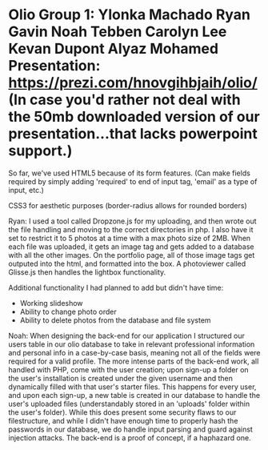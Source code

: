 Olio
Group 1:
Ylonka Machado
Ryan Gavin
Noah Tebben
Carolyn Lee
Kevan Dupont
Alyaz Mohamed
Presentation: https://prezi.com/hnovgihbjaih/olio/
(In case you'd rather not deal with the 50mb downloaded version of our presentation...that lacks
powerpoint support.)
====
So far, we've used HTML5 because of its form features. 
(Can make fields required by simply adding 'required' to end of input tag, 'email' as a type of input, etc.)

CSS3 for aesthetic purposes 
(border-radius allows for rounded borders)

Ryan:
I used a tool called Dropzone.js for my uploading, and then wrote out the file handling and moving to the correct directories in php. I also have it set to restrict it to 5 photos at a time with a max photo size of 2MB.
When each file was uploaded, it gets an image tag and gets added to a database with all the other images.
On the portfolio page, all of those image tags get outputed into the html, and formatted into the box. A photoviewer called Glisse.js then handles the lightbox functionality. 

Additional functionality I had planned to add but didn't have time:
- Working slideshow
- Ability to change photo order
- Ability to delete photos from the database and file system

Noah:
When designing the back-end for our application I structured our users table in our olio database to take in relevant professional information and personal info in a case-by-case basis, meaning not all of the fields were required for a valid profile. 
The more intense parts of the back-end work, all handled with PHP, come with the user creation; upon sign-up a folder on the user's installation is created under the given username and then dynamically filled with that user's starter files. This happens for every user, and upon each sign-up, a new table is created in our database to handle the user's uploaded files (understandably stored in an 'uploads' folder within the user's folder). While this does present some security flaws to our filestructure, and while I didn't have enough time to properly hash the passwords in our database, we do handle input parsing and guard against injection attacks. The back-end is a proof of concept, if a haphazard one. 
